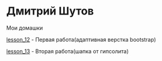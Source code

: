 # Дмитрий Шутов
Мои домашки

[lesson_12](https://dementiy-dev.github.io/lesson_12/index.html "Довольно просто") - Первая работа(адаптивная верстка bootstrap)

[lesson_13](https://dementiy-dev.github.io/lesson_13/index.html "Пока только шапка") - Вторая работа(шапка от гипсолита)

